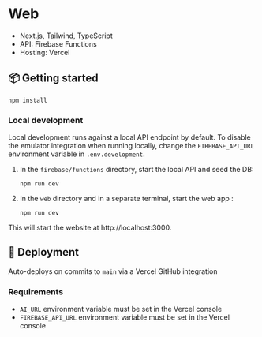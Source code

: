 # Web

- Next.js, Tailwind, TypeScript
- API: Firebase Functions
- Hosting: Vercel

## 📦 Getting started

```
npm install
```

### Local development

Local development runs against a local API endpoint by default. To disable the emulator integration when running locally, change the `FIREBASE_API_URL` environment variable in `.env.development`.

1. In the `firebase/functions` directory, start the local API and seed the DB:
   ```
   npm run dev
   ```
1. In the `web` directory and in a separate terminal, start the web app :
   ```
   npm run dev
   ```

This will start the website at http://localhost:3000.

## 🚀 Deployment

Auto-deploys on commits to `main` via a Vercel GitHub integration

### Requirements

- `AI_URL` environment variable must be set in the Vercel console
- `FIREBASE_API_URL` environment variable must be set in the Vercel console
